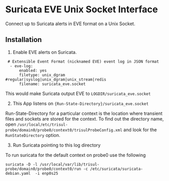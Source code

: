 # Suricata EVE Unix Socket Interface

Connect up to Suricata alerts in EVE format on a Unix Socket.

## Installation

1. Enable EVE alerts on Suricata.  

````
 # Extensible Event Format (nicknamed EVE) event log in JSON format
  - eve-log:
      enabled: yes
      filetype: unix_dgram  #regular|syslog|unix_dgram|unix_stream|redis
      filename: suricata_eve.socket 
````

This would make Suricata output EVE to `LOGDIR/suricata_eve.socket` 

2. This App listens on `{Run-State-Directory}/suricata_eve.socket` 

Run-State-Directory for a particular context is the location where transient files and sockets are stored for the context. To find out the directory name, open `/usr/local/etc/trisul-probe/domain0/probe0/context0/trisulProbeConfig.xml` and look for the `RunStateDirectory` option. 

3. Run Suricata pointing to this log directory

To run suricata for the default context on probe0 use the following

````
suricata -D -l /usr/local/var/lib/trisul-probe/domain0/probe0/context0/run -c /etc/suricata/suricata-debian.yaml  -i enp0s25
````





